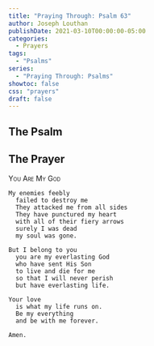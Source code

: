 ```yaml
---
title: "Praying Through: Psalm 63"
author: Joseph Louthan
publishDate: 2021-03-10T00:00:00-05:00
categories:
  - Prayers
tags:
  - "Psalms"
series:
  - "Praying Through: Psalms"
showtoc: false
css: "prayers"
draft: false
---
```

## The Psalm



## The Prayer

<div style="font-variant: small-caps;">
You Are My God
</div>

```text
My enemies feebly
  failed to destroy me
  They attacked me from all sides
  They have punctured my heart 
  with all of their fiery arrows
  surely I was dead
  my soul was gone.

But I belong to you
  you are my everlasting God
  who have sent His Son
  to live and die for me
  so that I will never perish
  but have everlasting life.

Your love
  is what my life runs on.
  Be my everything
  and be with me forever.

Amen.
```
